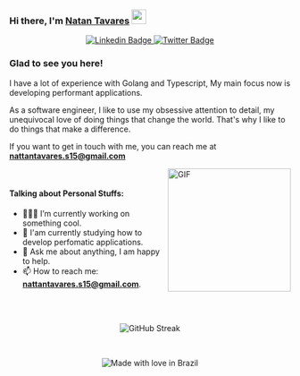 ### Hi there, I'm <a href="#" target="_blank">Natan Tavares</a> <img src="https://media.giphy.com/media/hvRJCLFzcasrR4ia7z/giphy.gif" width="26px" height="26px">

<p align="center">

  <a href="https://linkedin.com/in/natan-tavares" target="_blank">
    <img src="https://img.shields.io/badge/-Natan_Tavares-0e76a8?style=flat-square&logo=Linkedin&logoColor=white" alt="Linkedin Badge">
  </a>

  <a href="https://twitter.com/Natan_Tvrs" target="_blank">
    <img src="https://img.shields.io/badge/-@Natan_Trvs-00acee?style=flat-square&logo=Twitter&logoColor=white" alt="Twitter Badge">
  </a>

  <!-- <a href="https://" target="_blank">
    <img src="https://img.shields.io/badge/Website-3b5998?style=flat-square&logo=google-chrome&logoColor=white" alt="Website Badge">
  </a> -->

<!-- [![Linkedin Badge](https://img.shields.io/badge/-Natan_Tavares-0e76a8?style=flat-square&logo=Linkedin&logoColor=white)](https://linkedin.com/in/natan-tavares)&nbsp;[![Twitter Badge](https://img.shields.io/badge/-@Natan_Trvs-00acee?style=flat-square&logo=Twitter&logoColor=white)](https://twitter.com/Natan_Tvrs)&nbsp;[![Website Badge](https://img.shields.io/badge/Website-3b5998?style=flat-square&logo=google-chrome&logoColor=white)](https://) -->

</p>

### Glad to see you here!

I have a lot of experience with Golang and Typescript, My main focus now is developing performant applications.

As a software engineer, I like to use my obsessive attention to detail, my unequivocal love of doing things that change the world. That's why I like to do things that make a difference.

If you want to get in touch with me, you can reach me at **nattantavares.s15@gmail.com**

<img align="right" alt="GIF" src="https://user-images.githubusercontent.com/5713670/87202985-820dcb80-c2b6-11ea-9f56-7ec461c497c3.gif" width="220" />

<br />

#### Talking about Personal Stuffs:

- 👨🏻‍💻 I’m currently working on something cool.
- 🚀 I'am currently studying how to develop perfomatic applications.
- 💬 Ask me about anything, I am happy to help.
- 📫 How to reach me: **nattantavares.s15@gmail.com**.
<!-- - 📝 [Resume](https://). -->

<br />
<br />

<p align="center">
  <img src="http://github-readme-streak-stats.herokuapp.com?user=NatanTavares&theme=blueberry_duo&hide_border=true" alt="GitHub Streak" />
</p>

<br />

<p align="center">
  <img src="https://madewithlove.now.sh/br?heart=true&colorB=%23009638&template=flat-square" alt="Made with love in Brazil">
</p>
